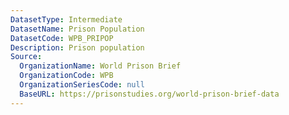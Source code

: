 ```yaml
---
DatasetType: Intermediate
DatasetName: Prison Population
DatasetCode: WPB_PRIPOP
Description: Prison population
Source:
  OrganizationName: World Prison Brief
  OrganizationCode: WPB
  OrganizationSeriesCode: null
  BaseURL: https://prisonstudies.org/world-prison-brief-data
---
```


